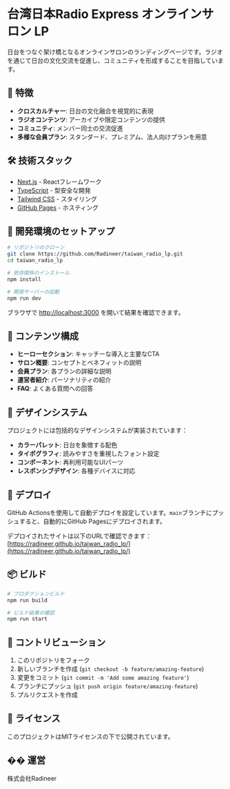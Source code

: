 # 台湾日本Radio Express オンラインサロン LP

日台をつなぐ架け橋となるオンラインサロンのランディングページです。ラジオを通じて日台の文化交流を促進し、コミュニティを形成することを目指しています。

## 🌟 特徴

- **クロスカルチャー**: 日台の文化融合を視覚的に表現
- **ラジオコンテンツ**: アーカイブや限定コンテンツの提供
- **コミュニティ**: メンバー同士の交流促進
- **多様な会員プラン**: スタンダード、プレミアム、法人向けプランを用意

## 🛠 技術スタック

- [Next.js](https://nextjs.org/) - Reactフレームワーク
- [TypeScript](https://www.typescriptlang.org/) - 型安全な開発
- [Tailwind CSS](https://tailwindcss.com/) - スタイリング
- [GitHub Pages](https://pages.github.com/) - ホスティング

## 🚀 開発環境のセットアップ

```bash
# リポジトリのクローン
git clone https://github.com/Radineer/taiwan_radio_lp.git
cd taiwan_radio_lp

# 依存関係のインストール
npm install

# 開発サーバーの起動
npm run dev
```

ブラウザで [http://localhost:3000](http://localhost:3000) を開いて結果を確認できます。

## 📝 コンテンツ構成

- **ヒーローセクション**: キャッチーな導入と主要なCTA
- **サロン概要**: コンセプトとベネフィットの説明
- **会員プラン**: 各プランの詳細な説明
- **運営者紹介**: パーソナリティの紹介
- **FAQ**: よくある質問への回答

## 🎨 デザインシステム

プロジェクトには包括的なデザインシステムが実装されています：

- **カラーパレット**: 日台を象徴する配色
- **タイポグラフィ**: 読みやすさを重視したフォント設定
- **コンポーネント**: 再利用可能なUIパーツ
- **レスポンシブデザイン**: 各種デバイスに対応

## 🔄 デプロイ

GitHub Actionsを使用して自動デプロイを設定しています。`main`ブランチにプッシュすると、自動的にGitHub Pagesにデプロイされます。

デプロイされたサイトは以下のURLで確認できます：
[https://radineer.github.io/taiwan_radio_lp/](https://radineer.github.io/taiwan_radio_lp/)

## 📦 ビルド

```bash
# プロダクションビルド
npm run build

# ビルド結果の確認
npm run start
```

## 🤝 コントリビューション

1. このリポジトリをフォーク
2. 新しいブランチを作成 (`git checkout -b feature/amazing-feature`)
3. 変更をコミット (`git commit -m 'Add some amazing feature'`)
4. ブランチにプッシュ (`git push origin feature/amazing-feature`)
5. プルリクエストを作成

## 📄 ライセンス

このプロジェクトはMITライセンスの下で公開されています。

## �� 運営

株式会社Radineer
